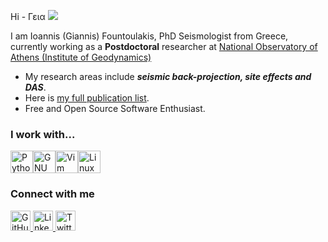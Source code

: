 Hi - Γεια ![](https://user-images.githubusercontent.com/18350557/176309783-0785949b-9127-417c-8b55-ab5a4333674e.gif)

I am Ioannis (Giannis) Fountoulakis, PhD Seismologist from Greece, currently working as a __Postdoctoral__ researcher at [National Observatory of Athens (Institute of Geodynamics)](https://bbnet.gein.noa.gr/HL/index.php)

- My research areas include __*seismic back-projection, site effects and DAS*__.
- Here is [my full publication list](https://scholar.google.gr/citations?user=P4FdgHgAAAAJ&hl=en). 
- Free and Open Source Software Enthusiast.

### I work with... 
<p align="left">
<a href="https://www.python.org/" target="_blank" rel="noreferrer"><img src="https://raw.githubusercontent.com/danielcranney/readme-generator/main/public/icons/skills/python-colored.svg" width="36" height="36" alt="Python" /></a><a href="https://www.gnu.org/software/bash/" target="_blank" rel="noreferrer"><img src="https://raw.githubusercontent.com/danielcranney/readme-generator/main/public/icons/skills/gnubash.svg" width="36" height="36" alt="GNU Bash" /></a><a href="https://www.vim.org/" target="_blank" rel="noreferrer"><img src="https://raw.githubusercontent.com/danielcranney/readme-generator/main/public/icons/skills/vim.svg" width="36" height="36" alt="Vim" /></a><a href="https://www.linux.org" target="_blank" rel="noreferrer"><img src="https://raw.githubusercontent.com/danielcranney/readme-generator/main/public/icons/skills/linux-colored.svg" width="36" height="36" alt="Linux" /></a>
                    </p>

### Connect with me
<p align="left">
  <a href="https://www.github.com/ifountoul" target="_blank" rel="noreferrer">
    <img src="https://raw.githubusercontent.com/danielcranney/readme-generator/main/public/icons/socials/github.svg" width="32" height="32" alt="GitHub" />
  </a>
  <a href="https://www.linkedin.com/in/ioannis-fountoulakis" target="_blank" rel="noreferrer">
    <img src="https://raw.githubusercontent.com/danielcranney/readme-generator/main/public/icons/socials/linkedin.svg" width="32" height="32" alt="LinkedIn" />
  </a>
  <a href="https://www.x.com/ifountoul" target="_blank" rel="noreferrer">
    <img src="https://raw.githubusercontent.com/danielcranney/readme-generator/main/public/icons/socials/twitter.svg" width="32" height="32" alt="Twitter" />
  </a>
</p>
